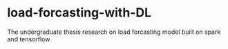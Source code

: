 # load-forcasting-with-DL
The undergraduate thesis research on load forcasting model built on spark and tensorflow.
